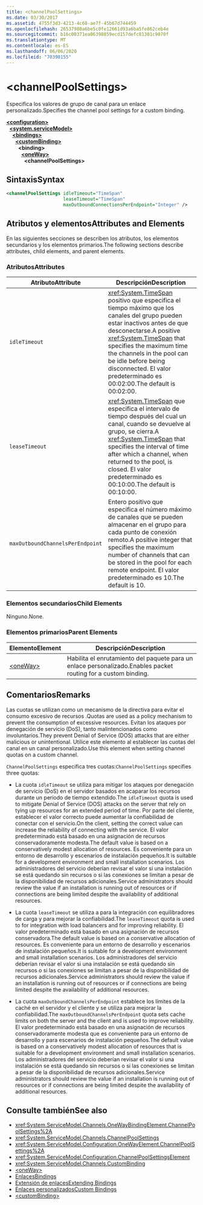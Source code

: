 ```yaml
---
title: <channelPoolSettings>
ms.date: 03/30/2017
ms.assetid: 4755f3d3-4213-4c68-ae7f-45b67d744459
ms.openlocfilehash: 26537980a6be5c0fe12661d93a6ba5fe862ceb4e
ms.sourcegitcommit: b16c00371ea06398859ecd157defc81301c9070f
ms.translationtype: MT
ms.contentlocale: es-ES
ms.lasthandoff: 06/06/2020
ms.locfileid: "70398155"
---
```

# \<channelPoolSettings>
<span data-ttu-id="b65c0-101">Especifica los valores de grupo de canal para un enlace personalizado.</span><span class="sxs-lookup"><span data-stu-id="b65c0-101">Specifies the channel pool settings for a custom binding.</span></span>  
  
[**\<configuration>**](../configuration-element.md)\
&nbsp;&nbsp;[**\<system.serviceModel>**](system-servicemodel.md)\
&nbsp;&nbsp;&nbsp;&nbsp;[**\<bindings>**](bindings.md)\
&nbsp;&nbsp;&nbsp;&nbsp;&nbsp;&nbsp;[**\<customBinding>**](custombinding.md)\
&nbsp;&nbsp;&nbsp;&nbsp;&nbsp;&nbsp;&nbsp;&nbsp;**\<binding>**\
&nbsp;&nbsp;&nbsp;&nbsp;&nbsp;&nbsp;&nbsp;&nbsp;&nbsp;&nbsp;[**\<oneWay>**](oneway.md)\
&nbsp;&nbsp;&nbsp;&nbsp;&nbsp;&nbsp;&nbsp;&nbsp;&nbsp;&nbsp;&nbsp;&nbsp;**\<channelPoolSettings>**  
  
## <a name="syntax"></a><span data-ttu-id="b65c0-102">Sintaxis</span><span class="sxs-lookup"><span data-stu-id="b65c0-102">Syntax</span></span>  
  
```xml  
<channelPoolSettings idleTimeout="TimeSpan"
                     leaseTimeout="TimeSpan"
                     maxOutboundConnectionsPerEndpoint="Integer" />
```  
  
## <a name="attributes-and-elements"></a><span data-ttu-id="b65c0-103">Atributos y elementos</span><span class="sxs-lookup"><span data-stu-id="b65c0-103">Attributes and Elements</span></span>  
 <span data-ttu-id="b65c0-104">En las siguientes secciones se describen los atributos, los elementos secundarios y los elementos primarios.</span><span class="sxs-lookup"><span data-stu-id="b65c0-104">The following sections describe attributes, child elements, and parent elements.</span></span>  
  
### <a name="attributes"></a><span data-ttu-id="b65c0-105">Atributos</span><span class="sxs-lookup"><span data-stu-id="b65c0-105">Attributes</span></span>  
  
|<span data-ttu-id="b65c0-106">Atributo</span><span class="sxs-lookup"><span data-stu-id="b65c0-106">Attribute</span></span>|<span data-ttu-id="b65c0-107">Descripción</span><span class="sxs-lookup"><span data-stu-id="b65c0-107">Description</span></span>|  
|---------------|-----------------|  
|`idleTimeout`|<span data-ttu-id="b65c0-108"><xref:System.TimeSpan> positivo que especifica el tiempo máximo que los canales del grupo pueden estar inactivos antes de que desconectarse.</span><span class="sxs-lookup"><span data-stu-id="b65c0-108">A positive <xref:System.TimeSpan> that specifies the maximum time the channels in the pool can be idle before being disconnected.</span></span> <span data-ttu-id="b65c0-109">El valor predeterminado es 00:02:00.</span><span class="sxs-lookup"><span data-stu-id="b65c0-109">The default is 00:02:00.</span></span>|  
|`leaseTimeout`|<span data-ttu-id="b65c0-110"><xref:System.TimeSpan> que especifica el intervalo de tiempo después del cual un canal, cuando se devuelve al grupo, se cierra.</span><span class="sxs-lookup"><span data-stu-id="b65c0-110">A <xref:System.TimeSpan> that specifies the interval of time after which a channel, when returned to the pool, is closed.</span></span> <span data-ttu-id="b65c0-111">El valor predeterminado es 00:10:00.</span><span class="sxs-lookup"><span data-stu-id="b65c0-111">The default is 00:10:00.</span></span>|  
|`maxOutboundChannelsPerEndpoint`|<span data-ttu-id="b65c0-112">Entero positivo que especifica el número máximo de canales que se pueden almacenar en el grupo para cada punto de conexión remoto.</span><span class="sxs-lookup"><span data-stu-id="b65c0-112">A positive integer that specifies the maximum number of channels that can be stored in the pool for each remote endpoint.</span></span> <span data-ttu-id="b65c0-113">El valor predeterminado es 10.</span><span class="sxs-lookup"><span data-stu-id="b65c0-113">The default is 10.</span></span>|  
  
### <a name="child-elements"></a><span data-ttu-id="b65c0-114">Elementos secundarios</span><span class="sxs-lookup"><span data-stu-id="b65c0-114">Child Elements</span></span>  
 <span data-ttu-id="b65c0-115">Ninguno.</span><span class="sxs-lookup"><span data-stu-id="b65c0-115">None.</span></span>  
  
### <a name="parent-elements"></a><span data-ttu-id="b65c0-116">Elementos primarios</span><span class="sxs-lookup"><span data-stu-id="b65c0-116">Parent Elements</span></span>  
  
|<span data-ttu-id="b65c0-117">Elemento</span><span class="sxs-lookup"><span data-stu-id="b65c0-117">Element</span></span>|<span data-ttu-id="b65c0-118">Descripción</span><span class="sxs-lookup"><span data-stu-id="b65c0-118">Description</span></span>|  
|-------------|-----------------|  
|[\<oneWay>](oneway.md)|<span data-ttu-id="b65c0-119">Habilita el enrutamiento del paquete para un enlace personalizado.</span><span class="sxs-lookup"><span data-stu-id="b65c0-119">Enables packet routing for a custom binding.</span></span>|  
  
## <a name="remarks"></a><span data-ttu-id="b65c0-120">Comentarios</span><span class="sxs-lookup"><span data-stu-id="b65c0-120">Remarks</span></span>  
 <span data-ttu-id="b65c0-121">Las cuotas se utilizan como un mecanismo de la directiva para evitar el consumo excesivo de recursos .</span><span class="sxs-lookup"><span data-stu-id="b65c0-121">Quotas are used as a policy mechanism to prevent the consumption of excessive resources.</span></span> <span data-ttu-id="b65c0-122">Evitan los ataques por denegación de servicio (DoS), tanto malintencionados como involuntarios.</span><span class="sxs-lookup"><span data-stu-id="b65c0-122">They prevent Denial of Service (DOS) attacks that are either malicious or unintentional.</span></span> <span data-ttu-id="b65c0-123">Utilice este elemento al establecer las cuotas del canal en un canal personalizado.</span><span class="sxs-lookup"><span data-stu-id="b65c0-123">Use this element when setting channel quotas on a custom channel.</span></span>  
  
 <span data-ttu-id="b65c0-124">`ChannelPoolSettings` especifica tres cuotas:</span><span class="sxs-lookup"><span data-stu-id="b65c0-124">`ChannelPoolSettings` specifies three quotas:</span></span>  
  
- <span data-ttu-id="b65c0-125">La cuota `idleTimeout` se utiliza para mitigar los ataques por denegación de servicio (DoS) en el servidor basados en acaparar los recursos durante un período de tiempo extendido.</span><span class="sxs-lookup"><span data-stu-id="b65c0-125">The `idleTimeout` quota is used to mitigate Denial of Service (DOS) attacks on the server that rely on tying up resources for an extended period of time.</span></span> <span data-ttu-id="b65c0-126">Por parte del cliente, establecer el valor correcto puede aumentar la confiabilidad de conectar con el servicio.</span><span class="sxs-lookup"><span data-stu-id="b65c0-126">On the client, setting the correct value can increase the reliability of connecting with the service.</span></span> <span data-ttu-id="b65c0-127">El valor predeterminado está basado en una asignación de recursos conservadoramente modesta.</span><span class="sxs-lookup"><span data-stu-id="b65c0-127">The default value is based on a conservatively modest allocation of resources.</span></span> <span data-ttu-id="b65c0-128">Es conveniente para un entorno de desarrollo y escenarios de instalación pequeños.</span><span class="sxs-lookup"><span data-stu-id="b65c0-128">It is suitable for a development environment and small installation scenarios.</span></span> <span data-ttu-id="b65c0-129">Los administradores del servicio deberían revisar el valor si una instalación se está quedando sin recursos o si las conexiones se limitan a pesar de la disponibilidad de recursos adicionales.</span><span class="sxs-lookup"><span data-stu-id="b65c0-129">Service administrators should review the value if an installation is running out of resources or if connections are being limited despite the availability of additional resources.</span></span>  
  
- <span data-ttu-id="b65c0-130">La cuota `leaseTimeout` se utiliza a para la integración con equilibradores de carga y para mejorar la confiabilidad.</span><span class="sxs-lookup"><span data-stu-id="b65c0-130">The `leaseTimeout` quota is used to for integration with load balancers and for improving reliability.</span></span> <span data-ttu-id="b65c0-131">El valor predeterminado está basado en una asignación de recursos conservadora.</span><span class="sxs-lookup"><span data-stu-id="b65c0-131">The default value is based on a conservative allocation of resources.</span></span> <span data-ttu-id="b65c0-132">Es conveniente para un entorno de desarrollo y escenarios de instalación pequeños.</span><span class="sxs-lookup"><span data-stu-id="b65c0-132">It is suitable for a development environment and small installation scenarios.</span></span> <span data-ttu-id="b65c0-133">Los administradores del servicio deberían revisar el valor si una instalación se está quedando sin recursos o si las conexiones se limitan a pesar de la disponibilidad de recursos adicionales.</span><span class="sxs-lookup"><span data-stu-id="b65c0-133">Service administrators should review the value if an installation is running out of resources or if connections are being limited despite the availability of additional resources.</span></span>  
  
- <span data-ttu-id="b65c0-134">La cuota `maxOutboundChannelsPerEndpoint` establece los límites de la caché en el servidor y el cliente y se utiliza para mejorar la confiabilidad.</span><span class="sxs-lookup"><span data-stu-id="b65c0-134">The `maxOutboundChannelsPerEndpoint` quota sets cache limits on both the server and the client and is used to improve reliability.</span></span> <span data-ttu-id="b65c0-135">El valor predeterminado está basado en una asignación de recursos conservadoramente modesta que es conveniente para un entorno de desarrollo y para escenarios de instalación pequeños.</span><span class="sxs-lookup"><span data-stu-id="b65c0-135">The default value is based on a conservatively modest allocation of resources that is suitable for a development environment and small installation scenarios.</span></span> <span data-ttu-id="b65c0-136">Los administradores del servicio deberían revisar el valor si una instalación se está quedando sin recursos o si las conexiones se limitan a pesar de la disponibilidad de recursos adicionales.</span><span class="sxs-lookup"><span data-stu-id="b65c0-136">Service administrators should review the value if an installation is running out of resources or if connections are being limited despite the availability of additional resources.</span></span>  
  
## <a name="see-also"></a><span data-ttu-id="b65c0-137">Consulte también</span><span class="sxs-lookup"><span data-stu-id="b65c0-137">See also</span></span>

- <xref:System.ServiceModel.Channels.OneWayBindingElement.ChannelPoolSettings%2A>
- <xref:System.ServiceModel.Channels.ChannelPoolSettings>
- <xref:System.ServiceModel.Configuration.OneWayElement.ChannelPoolSettings%2A>
- <xref:System.ServiceModel.Configuration.ChannelPoolSettingsElement>
- <xref:System.ServiceModel.Channels.CustomBinding>
- [\<oneWay>](oneway.md)
- [<span data-ttu-id="b65c0-138">Enlaces</span><span class="sxs-lookup"><span data-stu-id="b65c0-138">Bindings</span></span>](../../../wcf/bindings.md)
- [<span data-ttu-id="b65c0-139">Extensión de enlaces</span><span class="sxs-lookup"><span data-stu-id="b65c0-139">Extending Bindings</span></span>](../../../wcf/extending/extending-bindings.md)
- [<span data-ttu-id="b65c0-140">Enlaces personalizados</span><span class="sxs-lookup"><span data-stu-id="b65c0-140">Custom Bindings</span></span>](../../../wcf/extending/custom-bindings.md)
- [\<customBinding>](custombinding.md)
